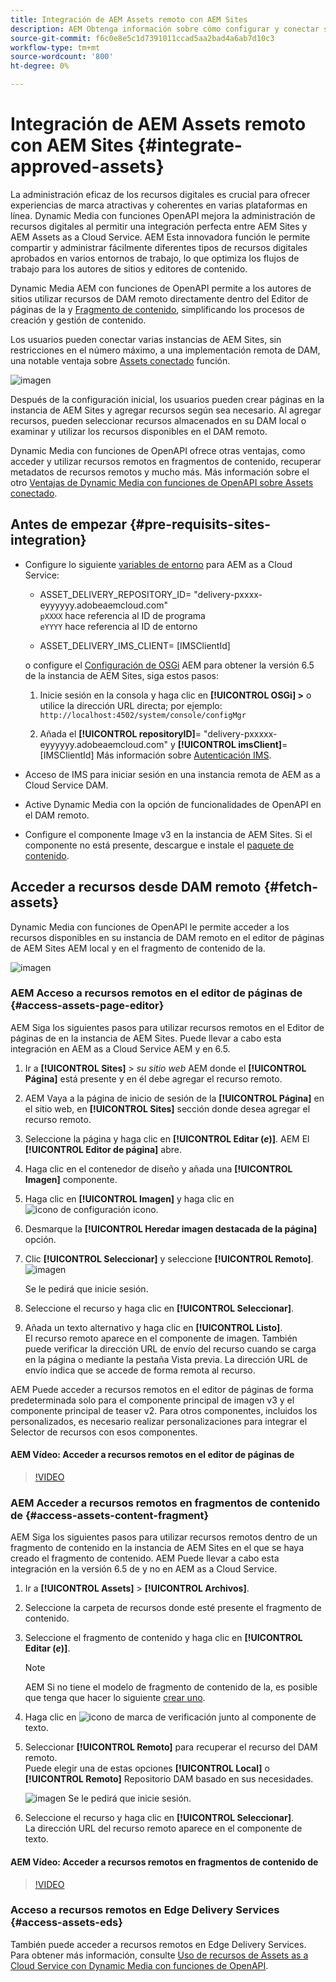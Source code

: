 ```yaml
---
title: Integración de AEM Assets remoto con AEM Sites
description: AEM Obtenga información sobre cómo configurar y conectar sitios de con AEM Assets aprobado en Creative Cloud.
source-git-commit: f6c0e8e5c1d7391011ccad5aa2bad4a6ab7d10c3
workflow-type: tm+mt
source-wordcount: '800'
ht-degree: 0%

---
```



# Integración de AEM Assets remoto con AEM Sites  {#integrate-approved-assets}

La administración eficaz de los recursos digitales es crucial para ofrecer experiencias de marca atractivas y coherentes en varias plataformas en línea. Dynamic Media con funciones OpenAPI mejora la administración de recursos digitales al permitir una integración perfecta entre AEM Sites y AEM Assets as a Cloud Service. AEM Esta innovadora función le permite compartir y administrar fácilmente diferentes tipos de recursos digitales aprobados en varios entornos de trabajo, lo que optimiza los flujos de trabajo para los autores de sitios y editores de contenido.

Dynamic Media AEM con funciones de OpenAPI permite a los autores de sitios utilizar recursos de DAM remoto directamente dentro del Editor de páginas de la y [Fragmento de contenido](https://experienceleague.adobe.com/docs/experience-manager-65/content/assets/content-fragments/content-fragments.html), simplificando los procesos de creación y gestión de contenido.

Los usuarios pueden conectar varias instancias de AEM Sites, sin restricciones en el número máximo, a una implementación remota de DAM, una notable ventaja sobre [Assets conectado](use-assets-across-connected-assets-instances.md) función.

![imagen](/help/assets/assets/connected-assets-rdam.png)

Después de la configuración inicial, los usuarios pueden crear páginas en la instancia de AEM Sites y agregar recursos según sea necesario. Al agregar recursos, pueden seleccionar recursos almacenados en su DAM local o examinar y utilizar los recursos disponibles en el DAM remoto.

Dynamic Media con funciones de OpenAPI ofrece otras ventajas, como acceder y utilizar recursos remotos en fragmentos de contenido, recuperar metadatos de recursos remotos y mucho más. Más información sobre el otro [Ventajas de Dynamic Media con funciones de OpenAPI sobre Assets conectado](/help/assets/dynamic-media-open-apis-faqs.md).

## Antes de empezar {#pre-requisits-sites-integration}

* Configure lo siguiente [variables de entorno](/help/implementing/cloud-manager/environment-variables.md#add-variables) para AEM as a Cloud Service:

   * ASSET_DELIVERY_REPOSITORY_ID= &quot;delivery-pxxxx-eyyyyyy.adobeaemcloud.com&quot; <br>
     `pXXXX` hace referencia al ID de programa <br>
     `eYYYY` hace referencia al ID de entorno

   * ASSET_DELIVERY_IMS_CLIENT= [IMSClientId]

  o configure el [Configuración de OSGi](https://experienceleague.adobe.com/docs/experience-manager-65/content/implementing/deploying/configuring/configuring-osgi.html) AEM para obtener la versión 6.5 de la instancia de AEM Sites, siga estos pasos:

   1. Inicie sesión en la consola y haga clic en **[!UICONTROL OSGi] >** o utilice la dirección URL directa; por ejemplo: `http://localhost:4502/system/console/configMgr`

   1. Añada el **[!UICONTROL repositoryID]**= &quot;delivery-pxxxxx-eyyyyyy.adobeaemcloud.com&quot; y **[!UICONTROL imsClient]**= [IMSClientId]
Más información sobre [Autenticación IMS](https://experienceleague.adobe.com/docs/experience-manager-65/content/security/ims-config-and-admin-console.html).

* Acceso de IMS para iniciar sesión en una instancia remota de AEM as a Cloud Service DAM.

* Active Dynamic Media con la opción de funcionalidades de OpenAPI en el DAM remoto.

* Configure el componente Image v3 en la instancia de AEM Sites. Si el componente no está presente, descargue e instale el [paquete de contenido](https://github.com/adobe/aem-core-wcm-components/releases/tag/core.wcm.components.reactor-2.23.0).

## Acceder a recursos desde DAM remoto {#fetch-assets}

Dynamic Media con funciones de OpenAPI le permite acceder a los recursos disponibles en su instancia de DAM remoto en el editor de páginas de AEM Sites AEM local y en el fragmento de contenido de la.

![imagen](/help/assets/assets/open-APIs.png)

### AEM Acceso a recursos remotos en el editor de páginas de {#access-assets-page-editor}

AEM Siga los siguientes pasos para utilizar recursos remotos en el Editor de páginas de en la instancia de AEM Sites. Puede llevar a cabo esta integración en AEM as a Cloud Service AEM y en 6.5.

1. Ir a **[!UICONTROL Sites]** > _su sitio web_ AEM donde el **[!UICONTROL Página]** está presente y en él debe agregar el recurso remoto.
1. AEM Vaya a la página de inicio de sesión de la **[!UICONTROL Página]** en el sitio web, en **[!UICONTROL Sites]** sección donde desea agregar el recurso remoto.
1. Seleccione la página y haga clic en **[!UICONTROL Editar (_e_)]**. AEM El **[!UICONTROL Editor de página]** abre.
1. Haga clic en el contenedor de diseño y añada una **[!UICONTROL Imagen]** componente.
1. Haga clic en **[!UICONTROL Imagen]** y haga clic en ![icono de configuración](/help/assets/assets/do-not-localize/settings-icon.svg) icono.
1. Desmarque la **[!UICONTROL Heredar imagen destacada de la página]** opción.
1. Clic **[!UICONTROL Seleccionar]** y seleccione **[!UICONTROL Remoto]**.
   ![imagen](/help/assets/assets/uncheck-inherit-option.jpg)

   Se le pedirá que inicie sesión.
1. Seleccione el recurso y haga clic en **[!UICONTROL Seleccionar]**.
1. Añada un texto alternativo y haga clic en **[!UICONTROL Listo]**.
   <br> El recurso remoto aparece en el componente de imagen. También puede verificar la dirección URL de envío del recurso cuando se carga en la página o mediante la pestaña Vista previa. La dirección URL de envío indica que se accede de forma remota al recurso.

AEM Puede acceder a recursos remotos en el editor de páginas de forma predeterminada solo para el componente principal de imagen v3 y el componente principal de teaser v2. Para otros componentes, incluidos los personalizados, es necesario realizar personalizaciones para integrar el Selector de recursos con esos componentes.

#### AEM Vídeo: Acceder a recursos remotos en el editor de páginas de

>[!VIDEO](https://video.tv.adobe.com/v/3427666)

### AEM Acceder a recursos remotos en fragmentos de contenido de {#access-assets-content-fragment}

AEM Siga los siguientes pasos para utilizar recursos remotos dentro de un fragmento de contenido en la instancia de AEM Sites en el que se haya creado el fragmento de contenido. AEM Puede llevar a cabo esta integración en la versión 6.5 de y no en AEM as a Cloud Service.

1. Ir a **[!UICONTROL Assets]** > **[!UICONTROL Archivos]**.
1. Seleccione la carpeta de recursos donde esté presente el fragmento de contenido.
1. Seleccione el fragmento de contenido y haga clic en **[!UICONTROL Editar (_e_)]**.

   >[!NOTE]
   >
   >AEM Si no tiene el modelo de fragmento de contenido de la, es posible que tenga que hacer lo siguiente [crear uno](https://experienceleague.adobe.com/docs/experience-manager-65/content/assets/content-fragments/content-fragments-models.html?lang=en).

1. Haga clic en ![icono de marca de verificación](/help/assets/assets/do-not-localize/checkmark-icon.svg) junto al componente de texto.
1. Seleccionar **[!UICONTROL Remoto]** para recuperar el recurso del DAM remoto. <br>
Puede elegir una de estas opciones **[!UICONTROL Local]** o **[!UICONTROL Remoto]** Repositorio DAM basado en sus necesidades.

   ![imagen](/help/assets/assets/cf-pick.jpg)
Se le pedirá que inicie sesión.
1. Seleccione el recurso y haga clic en **[!UICONTROL Seleccionar]**.
   <br> La dirección URL del recurso remoto aparece en el componente de texto.

#### AEM Vídeo: Acceder a recursos remotos en fragmentos de contenido de

>[!VIDEO](https://video.tv.adobe.com/v/3427667)

### Acceso a recursos remotos en Edge Delivery Services {#access-assets-eds}

También puede acceder a recursos remotos en Edge Delivery Services. Para obtener más información, consulte [Uso de recursos de Assets as a Cloud Service con Dynamic Media con funciones de OpenAPI](https://www.aem.live/docs/aem-assets-sidekick-plugin#utilizing-assets-from-assets-cloud-services-delivered-via-dynamic-media-with-openapi).
